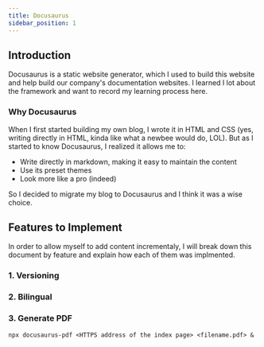 ```yaml
---
title: Docusaurus
sidebar_position: 1
---
```


## Introduction

Docusaurus is a static website generator, which I used to build this website and help build our company's documentation websites. I learned I lot about the framework and want to record my learning process here.

### Why Docusaurus
When I first started building my own blog, I wrote it in HTML and CSS (yes, writing directly in HTML, kinda like what a newbee would do, LOL). But as I started to know Docusaurus, I realized it allows me to:
- Write directly in markdown, making it easy to maintain the content
- Use its preset themes
- Look more like a pro (indeed)

So I decided to migrate my blog to Docusaurus and I think it was a wise choice.

## Features to Implement
In order to allow myself to add content incrementaly, I will break down this document by feature and explain how each of them was implmented.

### 1. Versioning


### 2. Bilingual

### 3. Generate PDF

```
npx docusaurus-pdf <HTTPS address of the index page> <filename.pdf> &
```
